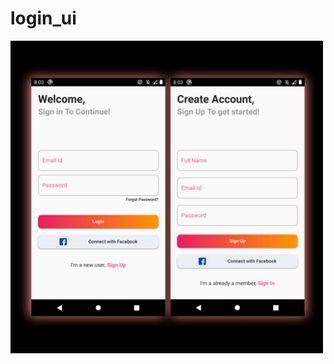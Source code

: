 # login_ui

<img src="https://github.com/gokul1630/LoginUi_Flutter/blob/master/screenshots/screenshot.jpg" width="500" height="500" />



